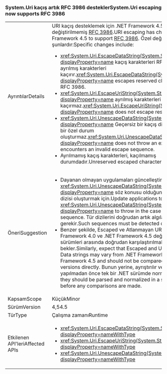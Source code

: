 ### <a name="systemuri-escaping-now-supports-rfc-3986"></a><span data-ttu-id="00e10-101">System.Uri kaçış artık RFC 3986 destekler</span><span class="sxs-lookup"><span data-stu-id="00e10-101">System.Uri escaping now supports RFC 3986</span></span>

|   |   |
|---|---|
|<span data-ttu-id="00e10-102">Ayrıntılar</span><span class="sxs-lookup"><span data-stu-id="00e10-102">Details</span></span>|<span data-ttu-id="00e10-103">URI kaçış desteklemek için .NET Framework 4.5 içinde değiştirilmemiş [RFC 3986](http://tools.ietf.org/html/rfc3986).</span><span class="sxs-lookup"><span data-stu-id="00e10-103">URI escaping has changed in .NET Framework 4.5 to support [RFC 3986](http://tools.ietf.org/html/rfc3986).</span></span> <span data-ttu-id="00e10-104">Özel değişiklikler şunlardır:</span><span class="sxs-lookup"><span data-stu-id="00e10-104">Specific changes include:</span></span><ul><li><span data-ttu-id="00e10-105"><xref:System.Uri.EscapeDataString(System.String)?displayProperty=name> kaçış karakterleri RFC 3986'ya dayalı ayrılmış karakterleri kaçırır.</span><span class="sxs-lookup"><span data-stu-id="00e10-105"><xref:System.Uri.EscapeDataString(System.String)?displayProperty=name> escapes reserved characters based on RFC 3986.</span></span></li><li><span data-ttu-id="00e10-106"><xref:System.Uri.EscapeUriString(System.String)?displayProperty=name> ayrılmış karakterleri kaçırmaz.</span><span class="sxs-lookup"><span data-stu-id="00e10-106"><xref:System.Uri.EscapeUriString(System.String)?displayProperty=name> does not escape reserved characters.</span></span></li><li><span data-ttu-id="00e10-107"><xref:System.Uri.UnescapeDataString(System.String)?displayProperty=name> Geçersiz bir kaçış dizisi ile karşılaşırsa, bir özel durum oluşturmaz.</span><span class="sxs-lookup"><span data-stu-id="00e10-107"><xref:System.Uri.UnescapeDataString(System.String)?displayProperty=name> does not throw an exception if it encounters an invalid escape sequence.</span></span></li><li><span data-ttu-id="00e10-108">Ayrılmamış kaçış karakterleri, kaçılmamış durumdadır.</span><span class="sxs-lookup"><span data-stu-id="00e10-108">Unreserved escaped characters are un-escaped.</span></span></li></ul>|
|<span data-ttu-id="00e10-109">Öneri</span><span class="sxs-lookup"><span data-stu-id="00e10-109">Suggestion</span></span>|<ul><li><span data-ttu-id="00e10-110">Dayanan olmayan uygulamaları güncelleştirme <xref:System.Uri.UnescapeDataString(System.String)?displayProperty=name> söz konusu olduğunda geçersiz kaçış dizisi oluşturmak için.</span><span class="sxs-lookup"><span data-stu-id="00e10-110">Update applications to not rely on <xref:System.Uri.UnescapeDataString(System.String)?displayProperty=name> to throw in the case of an invalid escape sequence.</span></span> <span data-ttu-id="00e10-111">Tür dizilerini doğrudan artık algılanabilmesi gerekir.</span><span class="sxs-lookup"><span data-stu-id="00e10-111">Such sequences must be detected directly now.</span></span></li><li><span data-ttu-id="00e10-112">Benzer şekilde, Escaped ve Atlanmayan URI ve veri dizeleri .NET Framework 4.0 ve .NET Framework 4.5 değişebilir ve .NET sürümleri arasında doğrudan karşılaştırılmalıdır değil bekler.</span><span class="sxs-lookup"><span data-stu-id="00e10-112">Similarly, expect that Escaped and Unescaped URI and Data strings may vary from .NET Framework 4.0 and .NET Framework 4.5 and should not be compared across .NET versions directly.</span></span> <span data-ttu-id="00e10-113">Bunun yerine, ayrıştırılır ve tüm karşılaştırmalar yapılmadan önce tek bir .NET sürümde normalleştirilmiş.</span><span class="sxs-lookup"><span data-stu-id="00e10-113">Instead, they should be parsed and normalized in a single .NET version before any comparisons are made.</span></span></li></ul>|
|<span data-ttu-id="00e10-114">Kapsam</span><span class="sxs-lookup"><span data-stu-id="00e10-114">Scope</span></span>|<span data-ttu-id="00e10-115">Küçük</span><span class="sxs-lookup"><span data-stu-id="00e10-115">Minor</span></span>|
|<span data-ttu-id="00e10-116">Sürüm</span><span class="sxs-lookup"><span data-stu-id="00e10-116">Version</span></span>|<span data-ttu-id="00e10-117">4,5</span><span class="sxs-lookup"><span data-stu-id="00e10-117">4.5</span></span>|
|<span data-ttu-id="00e10-118">Tür</span><span class="sxs-lookup"><span data-stu-id="00e10-118">Type</span></span>|<span data-ttu-id="00e10-119">Çalışma zamanı</span><span class="sxs-lookup"><span data-stu-id="00e10-119">Runtime</span></span>|
|<span data-ttu-id="00e10-120">Etkilenen API'leri</span><span class="sxs-lookup"><span data-stu-id="00e10-120">Affected APIs</span></span>|<ul><li><xref:System.Uri.EscapeDataString(System.String)?displayProperty=nameWithType></li><li><xref:System.Uri.EscapeUriString(System.String)?displayProperty=nameWithType></li><li><xref:System.Uri.UnescapeDataString(System.String)?displayProperty=nameWithType></li></ul>|

